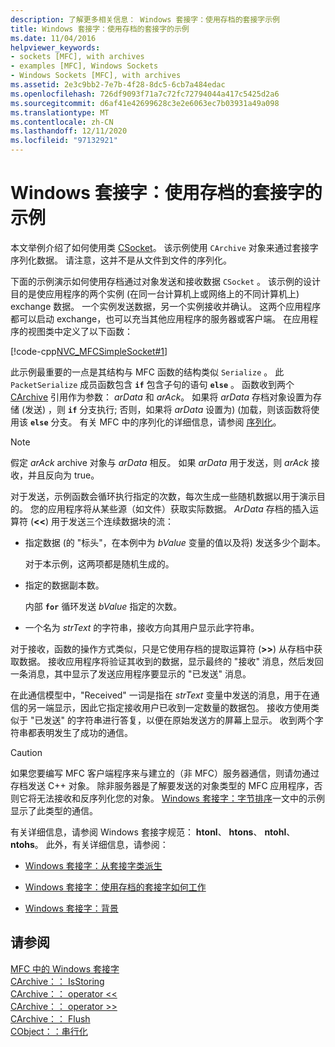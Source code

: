```yaml
---
description: 了解更多相关信息： Windows 套接字：使用存档的套接字示例
title: Windows 套接字：使用存档的套接字的示例
ms.date: 11/04/2016
helpviewer_keywords:
- sockets [MFC], with archives
- examples [MFC], Windows Sockets
- Windows Sockets [MFC], with archives
ms.assetid: 2e3c9bb2-7e7b-4f28-8dc5-6cb7a484edac
ms.openlocfilehash: 726df9093f71a7c72fc72794044a417c5425d2a6
ms.sourcegitcommit: d6af41e42699628c3e2e6063ec7b03931a49a098
ms.translationtype: MT
ms.contentlocale: zh-CN
ms.lasthandoff: 12/11/2020
ms.locfileid: "97132921"
---
```

# <a name="windows-sockets-example-of-sockets-using-archives"></a>Windows 套接字：使用存档的套接字的示例

本文举例介绍了如何使用类 [CSocket](../mfc/reference/csocket-class.md)。 该示例使用 `CArchive` 对象来通过套接字序列化数据。 请注意，这并不是从文件到文件的序列化。

下面的示例演示如何使用存档通过对象发送和接收数据 `CSocket` 。 该示例的设计目的是使应用程序的两个实例 (在同一台计算机上或网络上的不同计算机上) exchange 数据。 一个实例发送数据，另一个实例接收并确认。 这两个应用程序都可以启动 exchange，也可以充当其他应用程序的服务器或客户端。 在应用程序的视图类中定义了以下函数：

[!code-cpp[NVC_MFCSimpleSocket#1](../mfc/codesnippet/cpp/windows-sockets-example-of-sockets-using-archives_1.cpp)]

此示例最重要的一点是其结构与 MFC 函数的结构类似 `Serialize` 。 此 `PacketSerialize` 成员函数包含 **`if`** 包含子句的语句 **`else`** 。 函数收到两个 [CArchive](../mfc/reference/carchive-class.md) 引用作为参数： *arData* 和 *arAck*。 如果将 *arData* 存档对象设置为存储 (发送) ，则 **`if`** 分支执行; 否则，如果将 *arData* 设置为)  (加载，则该函数将使用该 **`else`** 分支。 有关 MFC 中的序列化的详细信息，请参阅 [序列化](../mfc/how-to-make-a-type-safe-collection.md)。

> [!NOTE]
> 假定 *arAck* archive 对象与 *arData* 相反。 如果 *arData* 用于发送，则 *arAck* 接收，并且反向为 true。

对于发送，示例函数会循环执行指定的次数，每次生成一些随机数据以用于演示目的。 您的应用程序将从某些源（如文件）获取实际数据。 *ArData* 存档的插入运算符 (**<<**) 用于发送三个连续数据块的流：

- 指定数据 (的 "标头"，在本例中为 *bValue* 变量的值以及将) 发送多少个副本。

   对于本示例，这两项都是随机生成的。

- 指定的数据副本数。

   内部 **`for`** 循环发送 *bValue* 指定的次数。

- 一个名为 *strText* 的字符串，接收方向其用户显示此字符串。

对于接收，函数的操作方式类似，只是它使用存档的提取运算符 (**>>**) 从存档中获取数据。 接收应用程序将验证其收到的数据，显示最终的 "接收" 消息，然后发回一条消息，其中显示了发送应用程序要显示的 "已发送" 消息。

在此通信模型中，"Received" 一词是指在 *strText* 变量中发送的消息，用于在通信的另一端显示，因此它指定接收用户已收到一定数量的数据包。 接收方使用类似于 "已发送" 的字符串进行答复，以便在原始发送方的屏幕上显示。 收到两个字符串都表明发生了成功的通信。

> [!CAUTION]
> 如果您要编写 MFC 客户端程序来与建立的（非 MFC）服务器通信，则请勿通过存档发送 C++ 对象。 除非服务器是了解要发送的对象类型的 MFC 应用程序，否则它将无法接收和反序列化您的对象。 [Windows 套接字：字节排序](../mfc/windows-sockets-byte-ordering.md)一文中的示例显示了此类型的通信。

有关详细信息，请参阅 Windows 套接字规范： **htonl**、 **htons**、 **ntohl**、 **ntohs**。 此外，有关详细信息，请参阅：

- [Windows 套接字：从套接字类派生](../mfc/windows-sockets-deriving-from-socket-classes.md)

- [Windows 套接字：使用存档的套接字如何工作](../mfc/windows-sockets-how-sockets-with-archives-work.md)

- [Windows 套接字：背景](../mfc/windows-sockets-background.md)

## <a name="see-also"></a>请参阅

[MFC 中的 Windows 套接字](../mfc/windows-sockets-in-mfc.md)<br/>
[CArchive：： IsStoring](../mfc/reference/carchive-class.md#isstoring)<br/>
[CArchive：： operator <<](../mfc/reference/carchive-class.md#operator_lt_lt)<br/>
[CArchive：： operator >>](../mfc/reference/carchive-class.md#operator_lt_lt)<br/>
[CArchive：： Flush](../mfc/reference/carchive-class.md#flush)<br/>
[CObject：：串行化](../mfc/reference/cobject-class.md#serialize)
